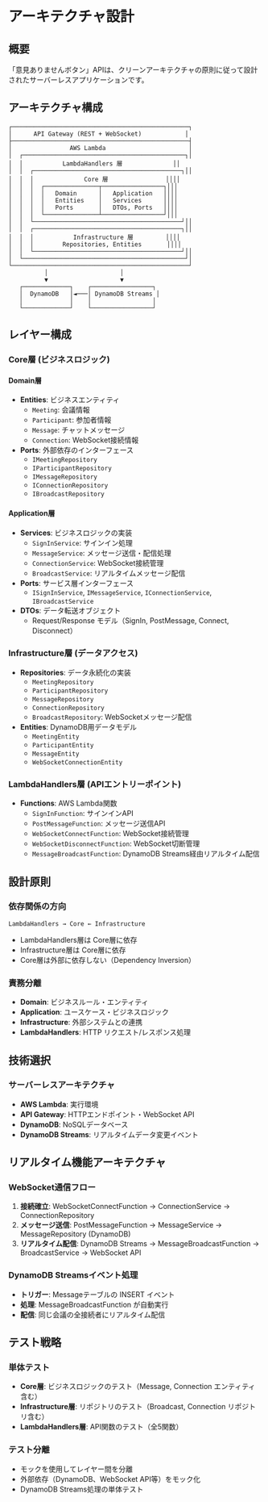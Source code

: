 # アーキテクチャ設計

## 概要

「意見ありませんボタン」APIは、クリーンアーキテクチャの原則に従って設計されたサーバーレスアプリケーションです。

## アーキテクチャ構成

```
┌─────────────────────────────────────────────────┐
│      API Gateway (REST + WebSocket)            │
├─────────────────────────────────────────────────┤
│                AWS Lambda                       │
│  ┌─────────────────────────────────────────────┐│
│  │           LambdaHandlers 層              ││
│  │  ┌─────────────────────────────────────────┐││
│  │  │              Core 層                ││││
│  │  │  ┌───────────────┬─────────────────┐│││
│  │  │  │   Domain      │   Application   ││││
│  │  │  │   Entities    │   Services      ││││
│  │  │  │   Ports       │   DTOs, Ports   ││││
│  │  │  └───────────────┴─────────────────┘│││
│  │  └─────────────────────────────────────────┘││
│  │  ┌─────────────────────────────────────────┐││
│  │  │           Infrastructure 層         ││││
│  │  │        Repositories, Entities       ││││
│  │  └─────────────────────────────────────────┘││
│  └─────────────────────────────────────────────┘│
└─────────────────────────────────────────────────┘
          │                    │
          ▼                    ▼
   ┌─────────────┐    ┌─────────────────┐
   │  DynamoDB   │◄───│ DynamoDB Streams │
   │             │    │                 │
   └─────────────┘    └─────────────────┘
```

## レイヤー構成

### Core層 (ビジネスロジック)

#### Domain層
- **Entities**: ビジネスエンティティ
  - `Meeting`: 会議情報
  - `Participant`: 参加者情報
  - `Message`: チャットメッセージ
  - `Connection`: WebSocket接続情報
- **Ports**: 外部依存のインターフェース
  - `IMeetingRepository`
  - `IParticipantRepository`
  - `IMessageRepository`
  - `IConnectionRepository`
  - `IBroadcastRepository`

#### Application層
- **Services**: ビジネスロジックの実装
  - `SignInService`: サインイン処理
  - `MessageService`: メッセージ送信・配信処理
  - `ConnectionService`: WebSocket接続管理
  - `BroadcastService`: リアルタイムメッセージ配信
- **Ports**: サービス層インターフェース
  - `ISignInService`, `IMessageService`, `IConnectionService`, `IBroadcastService`
- **DTOs**: データ転送オブジェクト
  - Request/Response モデル（SignIn, PostMessage, Connect, Disconnect）

### Infrastructure層 (データアクセス)
- **Repositories**: データ永続化の実装
  - `MeetingRepository`
  - `ParticipantRepository`
  - `MessageRepository`
  - `ConnectionRepository`
  - `BroadcastRepository`: WebSocketメッセージ配信
- **Entities**: DynamoDB用データモデル
  - `MeetingEntity`
  - `ParticipantEntity`
  - `MessageEntity`
  - `WebSocketConnectionEntity`

### LambdaHandlers層 (APIエントリーポイント)
- **Functions**: AWS Lambda関数
  - `SignInFunction`: サインインAPI
  - `PostMessageFunction`: メッセージ送信API
  - `WebSocketConnectFunction`: WebSocket接続管理
  - `WebSocketDisconnectFunction`: WebSocket切断管理
  - `MessageBroadcastFunction`: DynamoDB Streams経由リアルタイム配信

## 設計原則

### 依存関係の方向
```
LambdaHandlers → Core ← Infrastructure
```

- LambdaHandlers層は Core層に依存
- Infrastructure層は Core層に依存
- Core層は外部に依存しない（Dependency Inversion）

### 責務分離
- **Domain**: ビジネスルール・エンティティ
- **Application**: ユースケース・ビジネスロジック
- **Infrastructure**: 外部システムとの連携
- **LambdaHandlers**: HTTP リクエスト/レスポンス処理

## 技術選択

### サーバーレスアーキテクチャ
- **AWS Lambda**: 実行環境
- **API Gateway**: HTTPエンドポイント・WebSocket API
- **DynamoDB**: NoSQLデータベース
- **DynamoDB Streams**: リアルタイムデータ変更イベント

## リアルタイム機能アーキテクチャ

### WebSocket通信フロー
1. **接続確立**: WebSocketConnectFunction → ConnectionService → ConnectionRepository
2. **メッセージ送信**: PostMessageFunction → MessageService → MessageRepository (DynamoDB)
3. **リアルタイム配信**: DynamoDB Streams → MessageBroadcastFunction → BroadcastService → WebSocket API

### DynamoDB Streamsイベント処理
- **トリガー**: Messageテーブルの INSERT イベント
- **処理**: MessageBroadcastFunction が自動実行
- **配信**: 同じ会議の全接続者にリアルタイム配信

## テスト戦略

### 単体テスト
- **Core層**: ビジネスロジックのテスト（Message, Connection エンティティ含む）
- **Infrastructure層**: リポジトリのテスト（Broadcast, Connection リポジトリ含む）
- **LambdaHandlers層**: API関数のテスト（全5関数）

### テスト分離
- モックを使用してレイヤー間を分離
- 外部依存（DynamoDB、WebSocket API等）をモック化
- DynamoDB Streams処理の単体テスト